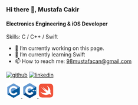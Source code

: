 ### Hi there 👋, Mustafa Cakir
#### Electronics Engineering & iOS Developer

Skills: C / C++ / Swift

- 🔭 I’m currently working on this page. 
- 🌱 I’m currently learning Swift 
- 📫 How to reach me: 98mustafacan@gmail.com 


[<img src='https://cdn.jsdelivr.net/npm/simple-icons@3.0.1/icons/github.svg' alt='github' height='40'>](https://github.com/mustafaxcakir)  [<img src='https://cdn.jsdelivr.net/npm/simple-icons@3.0.1/icons/linkedin.svg' alt='linkedin' height='40'>](https://www.linkedin.com/in/mustafaxcakir//)  


<p align="left">
</p>
<p align="left"> <a href="https://github.com/mustafaxcakir" target="blank" rel="noreferrer"> <img src="https://raw.githubusercontent.com/devicons/devicon/master/icons/c/c-original.svg" alt="c" width="40" height="40"/> </a> <a href="https://github.com/mustafaxcakir" target="blank" rel="noreferrer"> <img src="https://raw.githubusercontent.com/devicons/devicon/master/icons/cplusplus/cplusplus-original.svg" alt="cplusplus" width="40" height="40"/> </a> <a href="https://github.com/mustafaxcakir" target="blank" rel="noreferrer"> <img src="https://raw.githubusercontent.com/devicons/devicon/master/icons/swift/swift-original.svg" alt="swift" width="40" height="40"/> </a> </p>
